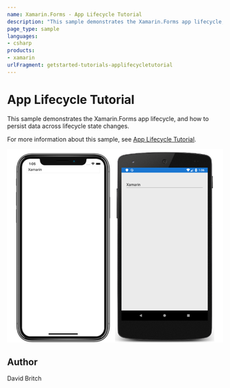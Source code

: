 ```yaml
---
name: Xamarin.Forms - App Lifecycle Tutorial
description: "This sample demonstrates the Xamarin.Forms app lifecycle, and how to persist data across lifecycle state changes #getstarted"
page_type: sample
languages:
- csharp
products:
- xamarin
urlFragment: getstarted-tutorials-applifecycletutorial
---
```

# App Lifecycle Tutorial

This sample demonstrates the Xamarin.Forms app lifecycle, and how to persist data across lifecycle state changes.

For more information about this sample, see [App Lifecycle Tutorial](https://docs.microsoft.com/xamarin/get-started/tutorials/app-lifecycle/).

![App Lifecycle Tutorial application screenshot](Screenshots/01All.png "App Lifecycle Tutorial application screenshot")

## Author

David Britch
